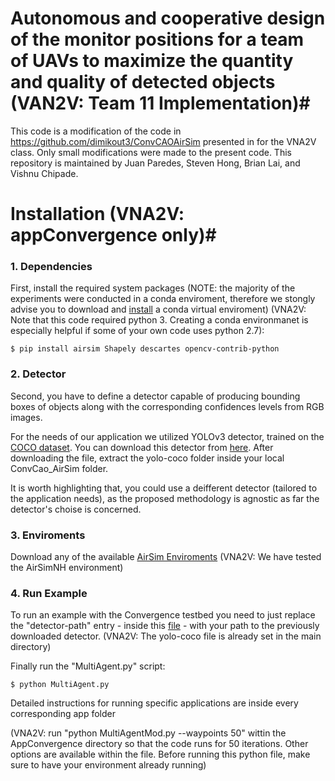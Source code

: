 # Autonomous and cooperative design of the monitor positions for a team of UAVs to maximize the quantity and quality of detected objects (VAN2V: Team 11 Implementation)#

This code is a modification of the code in https://github.com/dimikout3/ConvCAOAirSim presented in for the VNA2V class. Only small modifications were made to the present code. This repository is maintained by Juan Paredes, Steven Hong, Brian Lai, and Vishnu Chipade.
 
# Installation (VNA2V: appConvergence only)#

### 1. Dependencies
First, install the required system packages
(NOTE: the majority of the experiments were conducted in a conda enviroment, therefore we stongly advise you to download and [install](https://docs.conda.io/projects/conda/en/latest/user-guide/install/) a conda virtual enviroment) (VNA2V: Note that this code required python 3. Creating a conda environmanet is especially helpful if some of your own code uses python 2.7):
```
$ pip install airsim Shapely descartes opencv-contrib-python
```

### 2. Detector
Second, you have to define a detector capable of producing bounding boxes of objects along with the corresponding confidences levels from RGB images.

For the needs of our application we utilized YOLOv3 detector, trained on the [COCO dataset](http://cocodataset.org/#home). You can download this detector from [here](https://convcao.hopto.org/index.php/s/mh8WIDpprE70SO3). After downloading the file, extract the yolo-coco folder inside your local ConvCao_AirSim folder.

It is worth highlighting that, you could use a deifferent detector (tailored to the application needs), as the proposed methodology is agnostic as far the detector's choise is concerned.

### 3. Enviroments
Download any of the available [AirSim Enviroments](https://github.com/microsoft/AirSim/releases) (VNA2V: We have tested the AirSimNH environment)

### 4. Run Example
To run an example with the Convergence testbed you need to just replace the "detector-path" entry - inside this [file](https://github.com/dimikout3/ConvCAO_AirSim/blob/master/appConvergence/appSettings.json) - with your path to the previously downloaded detector. (VNA2V: The yolo-coco file is already set in the main directory)

Finally run the "MultiAgent.py" script:
```
$ python MultiAgent.py
```
Detailed instructions for running specific applications are inside every corresponding app folder

(VNA2V: run "python MultiAgentMod.py --waypoints 50" wittin the AppConvergence directory so that the code runs for 50 iterations. Other options are available within the file. Before running this python file, make sure to have your environment already running)
